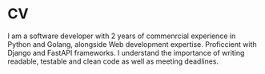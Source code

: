 # CV
I am a software developer with 2 years of commenrcial experience in Python and Golang, alongside Web development expertise. Proficcient with Django and FastAPI frameworks. I understand the importance of writing readable, testable and clean code as well as  meeting deadlines.
